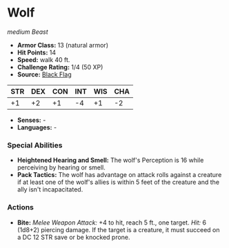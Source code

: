 # Wolf

*medium* *Beast*

- **Armor Class:** 13 (natural armor)
- **Hit Points:** 14 
- **Speed:** walk 40 ft.
- **Challenge Rating:** 1/4 (50 XP)
- **Source:** [Black Flag](https://koboldpress.com/kpstore/product/tovrpg-pg-mv/)

| STR | DEX | CON | INT | WIS | CHA |
| --- | --- | --- | --- | --- | --- |
| +1 | +2 | +1 | -4 | +1 | -2 |

- **Senses:** -
- **Languages:** -

### Special Abilities

- **Heightened Hearing and Smell:** The wolf's Perception is 16 while perceiving by hearing or smell.
- **Pack Tactics:** The wolf has advantage on attack rolls against a creature if at least one of the wolf's allies is within 5 feet of the creature and the ally isn't incapacitated.

### Actions

- **Bite:** _Melee Weapon Attack:_ +4 to hit, reach 5 ft., one target. _Hit:_ 6 (1d8+2) piercing damage. If the target is a creature, it must succeed on a DC 12 STR save or be knocked prone.
